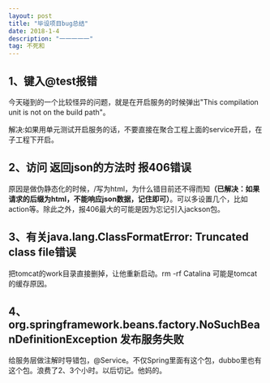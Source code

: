 ```yaml
---
layout: post
title: "毕设项目bug总结"
date: 2018-1-4 
description: "一一一一一"
tag: 不死和
---   
```

## 1、键入@test报错
今天碰到的一个比较怪异的问题，就是在开启服务的时候弹出"This compilation unit is not on the build path"。

解决:如果用单元测试开启服务的话，不要直接在聚合工程上面的service开启，在子工程下开启。
## 2、访问 返回json的方法时 报406错误
原因是做伪静态化的时候，<url-pattern>/</url-pattern>写为html，为什么错目前还不得而知<strong>（已解决：如果请求的后缀为html，不能响应json数据，记住即可）</strong>。可以多设置几个<url-pattern>，比如action等。除此之外，报406最大的可能是因为忘记引入jackson包。

## 3、有关java.lang.ClassFormatError: Truncated class file错误
把tomcat的work目录直接删掉，让他重新启动。rm -rf Catalina  可能是tomcat的缓存原因。
## 4、org.springframework.beans.factory.NoSuchBeanDefinitionException 发布服务失败
给服务层做注解时导错包，@Service。不仅Spring里面有这个包，dubbo里也有这个包。浪费了2、3个小时。以后切记。他妈的。